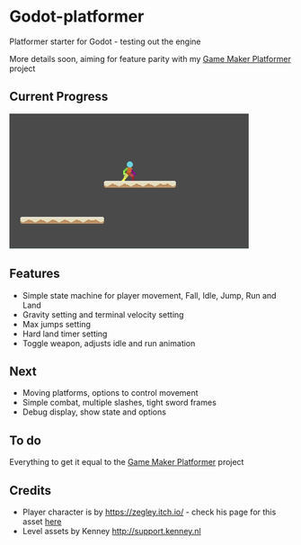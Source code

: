# Godot-platformer

Platformer starter for Godot - testing out the engine

More details soon, aiming for feature parity with my [Game Maker Platformer](https://github.com/deanblackborough/gm-platformer) project

## Current Progress
![Gif of Progress](current-progress.gif "Current progress animation")

## Features

- Simple state machine for player movement, Fall, Idle, Jump, Run and Land
- Gravity setting and terminal velocity setting
- Max jumps setting
- Hard land timer setting
- Toggle weapon, adjusts idle and run animation

## Next
- Moving platforms, options to control movement
- Simple combat, multiple slashes, tight sword frames
- Debug display, show state and options

## To do
Everything to get it equal to the [Game Maker Platformer](https://github.com/deanblackborough/gm-platformer) project

## Credits

- Player character is by https://zegley.itch.io/ - check his page for this asset [here](https://zegley.itch.io/2d-platformermetroidvania-asset-pack)
- Level assets by Kenney http://support.kenney.nl
